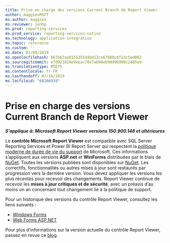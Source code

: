 ```yaml
---
title: Prise en charge des versions Current Branch de Report Viewer
author: maggiesMSFT
ms.author: maggies
ms.reviewer: jonhp
ms.prod: reporting-services
ms.prod_service: reporting-services-native
ms.technology: application-integration
ms.topic: reference
ms.custom: ''
ms.date: 01/09/2019
ms.openlocfilehash: b67b62ae0155355d4bd13ce67880c6fa3c5ed002
ms.sourcegitcommit: e7d921828e9eeac78e7ab96eb90996990c2405e9
ms.translationtype: MTE75
ms.contentlocale: fr-FR
ms.lasthandoff: 07/16/2019
ms.locfileid: "68266939"
---
```

# <a name="support-for-report-viewer-current-branch-versions"></a>Prise en charge des versions Current Branch de Report Viewer

**_S’applique à: Microsoft Report Viewer versions 150.900.148 et ultérieures_**

Le **contrôle Microsoft Report Viewer** est compatible avec SQL Server Reporting Services et Power BI Report Server qui respectent la [politique moderne de durée de vie du support](https://support.microsoft.com/hub/4095338/microsoft-lifecycle-policy) de Microsoft. Ces informations s’appliquent aux versions **ASP.net** et **WinForms** distribuées par le biais de [NuGet](https://www.nuget.org/). Toutes les versions publiées sont disponibles sur [NuGet](https://www.nuget.org/). Les correctifs, fonctionnalités ou autres mises à jour sont restaurés par progression vers la dernière version. Vous devez appliquer les versions les plus récentes pour recevoir des changements. Report Viewer continue de recevoir les **mises à jour critiques et de sécurité**, avec un préavis d’au moins un an concernant tout changement lié à la politique de support.

Pour un historique des versions du contrôle Report Viewer, consultez les liens suivants :

- [Windows Forms](https://www.nuget.org/packages/Microsoft.ReportingServices.ReportViewerControl.Winforms/)
- [Web Forms ASP.NET](https://www.nuget.org/packages/Microsoft.ReportingServices.ReportViewerControl.WebForms/)

Pour plus d’informations sur la version actuelle du contrôle Report Viewer, passez en revue ce [blog](https://blogs.msdn.microsoft.com/sqlrsteamblog/2016/11/30/report-viewer-2016-control-update-now-available/).